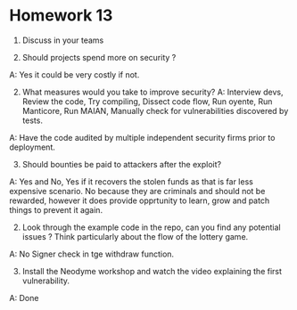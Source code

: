 # Homework 13

1. Discuss in your teams

1. Should projects spend more on security ?

A: Yes it could be very costly if not.

2. What measures would you take to improve security? 
A: Interview devs, Review the code, Try compiling, Dissect code flow, Run oyente, Run Manticore, Run MAIAN, Manually check for vulnerabilities discovered by tests.

A: Have the code audited by multiple independent security firms prior to deployment.

3. Should bounties be paid to attackers after the exploit?

A: Yes and No, Yes if it recovers the stolen funds as that is far less expensive scenario. No because they are criminals and should not be rewarded, however it does provide opprtunity to learn, grow and patch things to prevent it again.

2. Look through the example code in the repo, can you find any potential issues ? Think particularly about the flow of the lottery game.

A: No Signer check in tge withdraw function.

3. Install the Neodyme workshop and watch the video explaining the first vulnerability.

A: Done